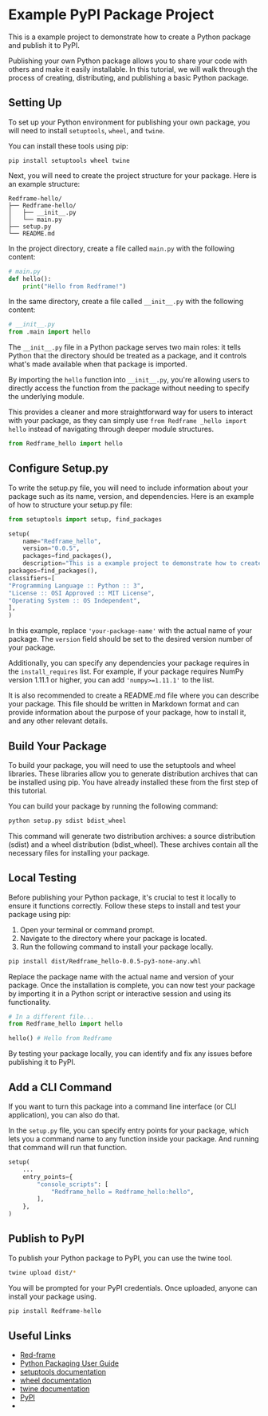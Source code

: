 # Example PyPI Package Project

This is a example project to demonstrate how to create a Python package and publish it to PyPI.

Publishing your own Python package allows you to share your code with others and make it easily installable. In this tutorial, we will walk through the process of creating, distributing, and publishing a basic Python package.

## Setting Up

To set up your Python environment for publishing your own package, you will need to install `setuptools`, `wheel`, and `twine`.

You can install these tools using pip:

```shell
pip install setuptools wheel twine
```

Next, you will need to create the project structure for your package. Here is an example structure:

```text
Redframe-hello/
├── Redframe-hello/
│   ├── __init__.py
│   └── main.py
├── setup.py
└── README.md
```

In the project directory, create a file called `main.py` with the following content:

```python
# main.py
def hello():
    print("Hello from Redframe!")
```

In the same directory, create a file called `__init__.py` with the following content:

```python
# __init__.py
from .main import hello
```

The `__init__.py` file in a Python package serves two main roles: it tells Python that the directory should be treated as a package, and it controls what's made available when that package is imported.

By importing the `hello` function into `__init__.py`, you're allowing users to directly access the function from the package without needing to specify the underlying module.

This provides a cleaner and more straightforward way for users to interact with your package, as they can simply use `from Redframe _hello import hello` instead of navigating through deeper module structures.

```python
from Redframe_hello import hello
```

## Configure Setup.py

To write the setup.py file, you will need to include information about your package such as its name, version, and dependencies. Here is an example of how to structure your setup.py file:

```python
from setuptools import setup, find_packages

setup(
    name="Redframe_hello",
    version="0.0.5",
    packages=find_packages(),
    description="This is a example project to demonstrate how to create a Python package and publish it to PyPI by Redframe",
packages=find_packages(),
classifiers=[
"Programming Language :: Python :: 3",
"License :: OSI Approved :: MIT License",
"Operating System :: OS Independent",
],
)
```

In this example, replace `'your-package-name'` with the actual name of your package. The `version` field should be set to the desired version number of your package.

Additionally, you can specify any dependencies your package requires in the `install_requires` list. For example, if your package requires NumPy version 1.11.1 or higher, you can add `'numpy>=1.11.1'` to the list.

It is also recommended to create a README.md file where you can describe your package. This file should be written in Markdown format and can provide information about the purpose of your package, how to install it, and any other relevant details.

## Build Your Package

To build your package, you will need to use the setuptools and wheel libraries. These libraries allow you to generate distribution archives that can be installed using pip. You have already installed these from the first step of this tutorial.

You can build your package by running the following command:

```bash
python setup.py sdist bdist_wheel
```

This command will generate two distribution archives: a source distribution (sdist) and a wheel distribution (bdist_wheel). These archives contain all the necessary files for installing your package.

## Local Testing

Before publishing your Python package, it's crucial to test it locally to ensure it functions correctly. Follow these steps to install and test your package using pip:

1. Open your terminal or command prompt.
2. Navigate to the directory where your package is located.
3. Run the following command to install your package locally.

```bash
pip install dist/Redframe_hello-0.0.5-py3-none-any.whl
```

Replace the package name with the actual name and version of your package. Once the installation is complete, you can now test your package by importing it in a Python script or interactive session and using its functionality.

```python
# In a different file...
from Redframe_hello import hello

hello() # Hello from Redframe
```

By testing your package locally, you can identify and fix any issues before publishing it to PyPI.

## Add a CLI Command

If you want to turn this package into a command line interface (or CLI application), you can also do that.

In the `setup.py` file, you can specify entry points for your package, which lets you a command name to any function inside your package. And running that command will run that function.

```python
setup(
    ...
    entry_points={
        "console_scripts": [
            "Redframe_hello = Redframe_hello:hello",
        ],
    },
)
```

## Publish to PyPI

To publish your Python package to PyPI, you can use the twine tool.

```bash
twine upload dist/*
```

You will be prompted for your PyPI credentials. Once uploaded, anyone can install your package using.

```bash
pip install Redframe-hello
```

## Useful Links
- [Red-frame](https://github.com/Red-frame/)
- [Python Packaging User Guide](https://packaging.python.org/)
- [setuptools documentation](https://setuptools.readthedocs.io/)
- [wheel documentation](https://wheel.readthedocs.io/)
- [twine documentation](https://twine.readthedocs.io/)
- [PyPI](https://pypi.org/)
- 
